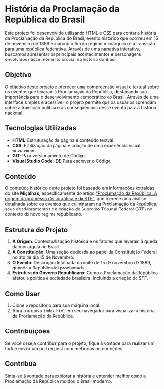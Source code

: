 # História da Proclamação da República do Brasil

Este projeto foi desenvolvido utilizando HTML e CSS para contar a história da Proclamação da República do Brasil, evento histórico que ocorreu em 15 de novembro de 1889 e marcou o fim do regime monárquico e a transição para uma república federativa. Através de uma narrativa interativa, buscamos apresentar os principais acontecimentos e personagens envolvidos nesse momento crucial da história do Brasil.

## Objetivo

O objetivo deste projeto é oferecer uma compreensão visual e textual sobre os eventos que levaram à Proclamação da República, destacando sua importância para o desenvolvimento democrático do Brasil. Através de uma interface simples e acessível, o projeto permite que os usuários aprendam sobre a transição política e as consequências desse evento para a história nacional.

## Tecnologias Utilizadas

- **HTML**: Estruturação da página e conteúdo textual.
- **CSS**: Estilização da página e criação de uma experiência visual envolvente.
- **GIT**: Para versionamento de Código.
- **Visual Studio Code**: IDE Para escrever o Código.
## Conteúdo

O conteúdo histórico deste projeto foi baseado em informações extraídas do site **Migalhas**, especificamente do artigo [“Proclamação da República: A origem da promessa democrática e do STF”](https://www.migalhas.com.br/quentes/419634/proclamacao-da-republica-a-origem-da-promessa-democratica-e-do-stf), que oferece uma análise detalhada sobre os eventos que culminaram na Proclamação da República, seus desdobramentos e a criação do Supremo Tribunal Federal (STF) no contexto do novo regime republicano.

## Estrutura do Projeto

1. **A Origem**: Contextualização histórica e os fatores que levaram à queda da monarquia no Brasil.
2. **A Constituição**: Uma seção dedicada ao papel da Constituição Federal no ato de dia 15 de Novembro.
3. **O Evento**: Descrição detalhada da noite de 15 de novembro de 1889, quando a República foi proclamada.
4. **Estrutura do Governo Republicano**: Como a Proclamação da República afetou a política e sociedade brasileira, incluindo a criação do STF.

## Como Usar

1. Clone o repositório para sua máquina local.
2. Abra o arquivo `index.html` em seu navegador para visualizar a história da Proclamação da República.

## Contribuições

Se você deseja contribuir para o projeto, fique à vontade para realizar um fork e enviar um pull request com melhorias ou correções.

## Contribua
Sinta-se à vontade para explorar a história e entender melhor como a Proclamação da República moldou o Brasil moderno.
